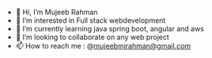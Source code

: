 - 👋 Hi, I’m Mujeeb Rahman
- 👀 I’m interested in Full stack webdevelopment
- 🌱 I’m currently learning java spring boot, angular and aws
- 💞️ I’m looking to collaborate on any web project
- 📫 How to reach me : @mujeebmjrahman@gmail.com

<!---
mujeeb11503051/mujeeb11503051 is a ✨ special ✨ repository because its `README.md` (this file) appears on your GitHub profile.
You can click the Preview link to take a look at your changes.
--->
